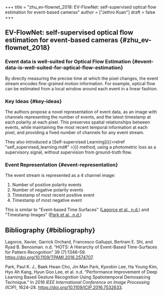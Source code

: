+++
title = "zhu_ev-flownet_2018: EV-FlowNet: self-supervised optical flow estimation for event-based cameras"
author = ["Jethro Kuan"]
draft = false
+++

## EV-FlowNet: self-supervised optical flow estimation for event-based cameras {#zhu_ev-flownet_2018}


### Event data is well-suited for Optical Flow Estimation {#event-data-is-well-suited-for-optical-flow-estimation}

By directly measuring the precise time at which the pixel changes, the event stream encodes fine-grained motion information. For example, optical flow can be estimated from a local window around each event in a linear fashion.


### Key Ideas {#key-ideas}

The authors propose a novel representation of event data, as an image with
channels representing the number of events, and the latest timestamp at each
polarity at each pixel. This preserves spatial relationships between events,
while maintaining the most recent temporal information at each pixel, and
providing a fixed number of channels for any event stream.

They also introduced a [Self-supervised Learning]({{<relref "self_supervised_learning.md#" >}}) method, using a photometric loss
as a supervisory signal, without supervision from ground-truth flow.


### Event Representation {#event-representation}

The event stream is represented as a 4 channel image:

1.  Number of positive polarity events
2.  Number of negative polarity events
3.  Timestamp of most recent positive event
4.  Timestamp of most negative event

This is similar to "Event-based Time Surfaces" ([Lagorce et al., n.d.](#org034dfbb)) and "Timestamp Images" ([Park et al., n.d.](#orgc2a76f8))


## Bibliography {#bibliography}

<a id="org034dfbb"></a>Lagorce, Xavier, Garrick Orchard, Francesco Galluppi, Bertram E. Shi, and Ryad B. Benosman. n.d. “HOTS: A Hierarchy of Event-Based Time-Surfaces for Pattern Recognition” 39 (7):1346–59. <https://doi.org/10.1109/TPAMI.2016.2574707>.

<a id="orgc2a76f8"></a>Park, Paul K. J., Baek Hwan Cho, Jin Man Park, Kyoobin Lee, Ha Young Kim, Hyo Ah Kang, Hyun Goo Lee, et al. n.d. “Performance Improvement of Deep Learning Based Gesture Recognition Using Spatiotemporal Demosaicing Technique.” In _2016 IEEE International Conference on Image Processing (ICIP)_, 1624–28. <https://doi.org/10.1109/ICIP.2016.7532633>.